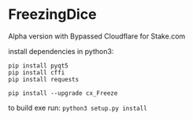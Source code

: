 # FreezingDice
Alpha version with Bypassed Cloudflare for Stake.com

install dependencies in python3:
```pip install curl-cffi
pip install pyqt5
pip install cffi
pip install requests

pip install --upgrade cx_Freeze
```
to build exe run:
```python3 setup.py install```
